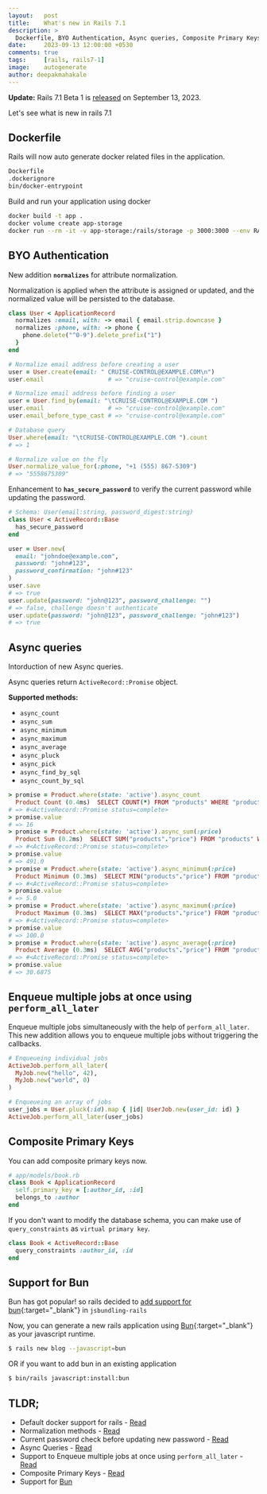```yaml
---
layout:   post
title:    What's new in Rails 7.1
description: >
  Dockerfile, BYO Authentication, Async queries, Composite Primary Keys, Bun support and more.
date:     2023-09-13 12:00:00 +0530
comments: true
tags:     [rails, rails7-1]
image:    autogenerate
author: deepakmahakale
---
```


**Update:**
Rails 7.1 Beta 1 is [released](https://edgeguides.rubyonrails.org/7_1_release_notes.html) on September 13, 2023.

Let's see what is new in rails 7.1

## Dockerfile

Rails will now auto generate docker related files in the application.

```sh
Dockerfile
.dockerignore
bin/docker-entrypoint
```

Build and run your application using docker

```sh
docker build -t app .
docker volume create app-storage
docker run --rm -it -v app-storage:/rails/storage -p 3000:3000 --env RAILS_MASTER_KEY=<your-config-master-key> app
```

<!--more-->

## BYO Authentication

New addition **`normalizes`** for attribute normalization.

Normalization is applied when the attribute is assigned or updated, and the normalized value will be persisted to the database.

```ruby
class User < ApplicationRecord
  normalizes :email, with: -> email { email.strip.downcase }
  normalizes :phone, with: -> phone {
    phone.delete("^0-9").delete_prefix("1")
  }
end

# Normalize email address before creating a user
user = User.create(email: " CRUISE-CONTROL@EXAMPLE.COM\n")
user.email                  # => "cruise-control@example.com"

# Normalize email address before finding a user
user = User.find_by(email: "\tCRUISE-CONTROL@EXAMPLE.COM ")
user.email                  # => "cruise-control@example.com"
user.email_before_type_cast # => "cruise-control@example.com"

# Database query
User.where(email: "\tCRUISE-CONTROL@EXAMPLE.COM ").count
# => 1

# Normalize value on the fly
User.normalize_value_for(:phone, "+1 (555) 867-5309")
# => "5558675309"
```

Enhancement to **`has_secure_password`** to verify the current password while updating the password.

```ruby
# Schema: User(email:string, password_digest:string)
class User < ActiveRecord::Base
  has_secure_password
end

user = User.new(
  email: "johndoe@example.com",
  password: "john#123",
  password_confirmation: "john#123"
)
user.save
# => true
user.update(password: "john@123", password_challenge: "")
# => false, challenge doesn't authenticate
user.update(password: "john@123", password_challenge: "john#123")
# => true
```

## Async queries
Intorduction of new Async queries.

Async queries return `ActiveRecord::Promise` object.

**Supported methods:**

- `async_count`
- `async_sum`
- `async_minimum`
- `async_maximum`
- `async_average`
- `async_pluck`
- `async_pick`
- `async_find_by_sql`
- `async_count_by_sql`

```ruby
> promise = Product.where(state: 'active').async_count
  Product Count (0.4ms)  SELECT COUNT(*) FROM "products" WHERE "products"."state" = $1  [["state", "active"]]
# => #<ActiveRecord::Promise status=complete>
> promise.value
# => 16
> promise = Product.where(state: 'active').async_sum(:price)
  Product Sum (0.2ms)  SELECT SUM("products"."price") FROM "products" WHERE "products"."state" = $1  [["state", "active"]]
# => #<ActiveRecord::Promise status=complete>
> promise.value
# => 491.0
> promise = Product.where(state: 'active').async_minimum(:price)
  Product Minimum (0.3ms)  SELECT MIN("products"."price") FROM "products" WHERE "products"."state" = $1  [["state", "active"]]
# => #<ActiveRecord::Promise status=complete>
> promise.value
# => 5.0
> promise = Product.where(state: 'active').async_maximum(:price)
  Product Maximum (0.3ms)  SELECT MAX("products"."price") FROM "products" WHERE "products"."state" = $1  [["state", "active"]]
# => #<ActiveRecord::Promise status=complete>
> promise.value
# => 100.0
> promise = Product.where(state: 'active').async_average(:price)
  Product Average (0.3ms)  SELECT AVG("products"."price") FROM "products" WHERE "products"."state" = $1  [["state", "active"]]
# => #<ActiveRecord::Promise status=complete>
> promise.value
# => 30.6875
```

## Enqueue multiple jobs at once using `perform_all_later`

Enqueue multiple jobs simultaneously with the help of `perform_all_later`.
This new addition allows you to enqueue multiple jobs without triggering the callbacks.

```ruby
# Enqueueing individual jobs
ActiveJob.perform_all_later(
  MyJob.new("hello", 42),
  MyJob.new("world", 0)
)

# Enqueueing an array of jobs
user_jobs = User.pluck(:id).map { |id| UserJob.new(user_id: id) }
ActiveJob.perform_all_later(user_jobs)
```
## Composite Primary Keys

You can add composite primary keys now.

```ruby
# app/models/book.rb
class Book < ApplicationRecord
  self.primary_key = [:author_id, :id]
  belongs_to :author
end
```

If you don't want to modify the database schema,
you can make use of `query_constraints` as `virtual primary key`.

```ruby
class Book < ActiveRecord::Base
  query_constraints :author_id, :id
end
```

## Support for Bun

Bun has got popular!
so rails decided to
[add support for bun](https://github.com/rails/jsbundling-rails/pull/167){:target="_blank"}
in `jsbundling-rails`

Now, you can generate a new rails application using
[Bun](https://bun.sh){:target="_blank"}
as your javascript runtime.

```sh
$ rails new blog --javascript=bun
```

OR if you want to add bun in an existing application

```sh
$ bin/rails javascript:install:bun
```

## TLDR;

- Default docker support for rails - [Read](#dockerfile)
- Normalization methods - [Read](#byo-authentication)
- Current password check before updating new password - [Read](#byo-authentication)
- Async Queries - [Read](#async-queries)
- Support to Enqueue multiple jobs at once using `perform_all_later` - [Read](#enqueue-multiple-jobs-at-once-using-perform_all_later)
- Composite Primary Keys - [Read](#composite-primary-keys)
- Support for [Bun](#support-for-bun)
